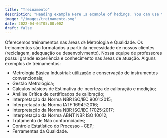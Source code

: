 ```yaml
---
title: "Treinamento"
description: "Heading example Here is example of hedings. You can use this heading by following markdownify rules."
image: "/images/treinamento.svg"
date: 2022-04-04T05:00:00Z
draft: false
---
```

Oferecemos treinamentos nas áreas de Metrologia e Qualidade. Os treinamentos são formatados a partir da necessidade de nossos clientes (reciclagem, adequação ou desenvolvimento). Nossa equipe de professores possui grande experiência e conhecimento nas áreas de atuação. Alguns exemplos de treinamentos:

- Metrologia Básica Industrial: utilização e conservação de instrumentos convencionais;
- Gestão Metrológica;
- Cálculos básicos de Estimativa de Incerteza de calibração e medição;
- Análise Crítica de certificados de calibração;
- Interpretação da Norma NBR ISO/IEC 9001:2015;
- Interpretação da Norma IATF 16949:2016;
- Interpretação da Norma NBR ISO/IEC 17025:2017;
- Interpretação da Norma ABNT NBR ISO 10012;
- Tratamento de Não conformidades;
- Controle Estatístico do Processo – CEP;
- Ferramentas da Qualidade.
